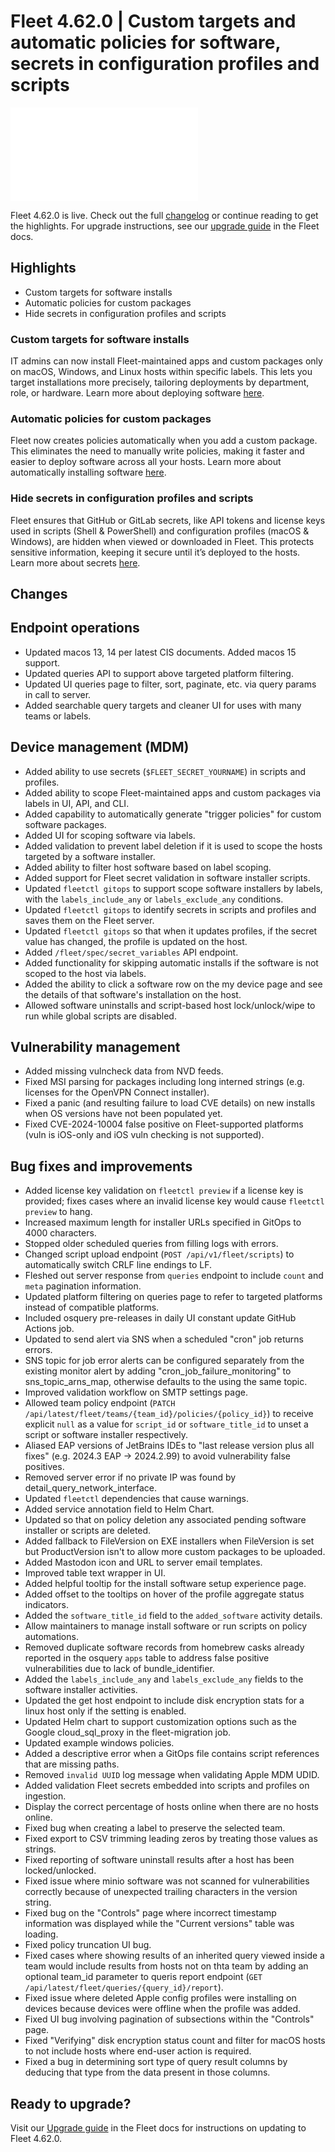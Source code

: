 # Fleet 4.62.0 | Custom targets and automatic policies for software, secrets in configuration profiles and scripts

<div purpose="embedded-content">
   <iframe src="TODO" frameborder="0" allowfullscreen></iframe>
</div>

Fleet 4.62.0 is live. Check out the full [changelog](https://github.com/fleetdm/fleet/releases/tag/fleet-v4.62.0) or continue reading to get the highlights.
For upgrade instructions, see our [upgrade guide](https://fleetdm.com/docs/deploying/upgrading-fleet) in the Fleet docs.

## Highlights
- Custom targets for software installs
- Automatic policies for custom packages
- Hide secrets in configuration profiles and scripts

### Custom targets for software installs

IT admins can now install Fleet-maintained apps and custom packages only on macOS, Windows, and Linux hosts within specific labels. This lets you target installations more precisely, tailoring deployments by department, role, or hardware. Learn more about deploying software [here](https://fleetdm.com/guides/deploy-software-packages).

### Automatic policies for custom packages

Fleet now creates policies automatically when you add a custom package. This eliminates the need to manually write policies, making it faster and easier to deploy software across all your hosts. Learn more about automatically installing software [here](https://fleetdm.com/guides/automatic-software-install-in-fleet).

### Hide secrets in configuration profiles and scripts

Fleet ensures that GitHub or GitLab secrets, like API tokens and license keys used in scripts (Shell & PowerShell) and configuration profiles (macOS & Windows), are hidden when viewed or downloaded in Fleet. This protects sensitive information, keeping it secure until it’s deployed to the hosts. Learn more about secrets [here](https://fleetdm.com/secret-variables).

## Changes

## Endpoint operations
- Updated macos 13, 14 per latest CIS documents. Added macos 15 support.
- Updated queries API to support above targeted platform filtering.
- Updated UI queries page to filter, sort, paginate, etc. via query params in call to server.
- Added searchable query targets and cleaner UI for uses with many teams or labels.

## Device management (MDM)
- Added ability to use secrets (`$FLEET_SECRET_YOURNAME`) in scripts and profiles.
- Added ability to scope Fleet-maintained apps and custom packages via labels in UI, API, and CLI.
- Added capability to automatically generate "trigger policies" for custom software packages.
- Added UI for scoping software via labels.
- Added validation to prevent label deletion if it is used to scope the hosts targeted by a software installer.
- Added ability to filter host software based on label scoping.
- Added support for Fleet secret validation in software installer scripts.
- Updated `fleetctl gitops` to support scope software installers by labels, with the `labels_include_any` or `labels_exclude_any` conditions.
- Updated `fleetctl gitops` to identify secrets in scripts and profiles and saves them on the Fleet server.
- Updated `fleetctl gitops` so that when it updates profiles, if the secret value has changed, the profile is updated on the host.
- Added `/fleet/spec/secret_variables` API endpoint.
- Added functionality for skipping automatic installs if the software is not scoped to the host via labels.
- Added the ability to click a software row on the my device page and see the details of that software's installation on the host.
- Allowed software uninstalls and script-based host lock/unlock/wipe to run while global scripts are disabled.

## Vulnerability management
- Added missing vulncheck data from NVD feeds.
- Fixed MSI parsing for packages including long interned strings (e.g. licenses for the OpenVPN Connect installer).
- Fixed a panic (and resulting failure to load CVE details) on new installs when OS versions have not been populated yet.
- Fixed CVE-2024-10004 false positive on Fleet-supported platforms (vuln is iOS-only and iOS vuln checking is not supported).

## Bug fixes and improvements
- Added license key validation on `fleetctl preview` if a license key is provided; fixes cases where an invalid license key would cause `fleetctl preview` to hang.
- Increased maximum length for installer URLs specified in GitOps to 4000 characters.
- Stopped older scheduled queries from filling logs with errors.
- Changed script upload endpoint (`POST /api/v1/fleet/scripts`) to automatically switch CRLF line endings to LF.
- Fleshed out server response from `queries` endpoint to include `count` and `meta` pagination information.
- Updated platform filtering on queries page to refer to targeted platforms instead of compatible platforms.
- Included osquery pre-releases in daily UI constant update GitHub Actions job.
- Updated to send alert via SNS when a scheduled "cron" job returns errors.
- SNS topic for job error alerts can be configured separately from the existing monitor alert by adding "cron_job_failure_monitoring" to sns_topic_arns_map, otherwise defaults to the using the same topic.
- Improved validation workflow on SMTP settings page.
- Allowed team policy endpoint (`PATCH /api/latest/fleet/teams/{team_id}/policies/{policy_id}`) to receive explicit `null` as a value for `script_id` or `software_title_id` to unset a script or software installer respectively.
- Aliased EAP versions of JetBrains IDEs to "last release version plus all fixes" (e.g. 2024.3 EAP -> 2024.2.99) to avoid vulnerability false positives.
- Removed server error if no private IP was found by detail_query_network_interface.
- Updated `fleetctl` dependencies that cause warnings.
- Added service annotation field to Helm Chart.
- Updated so that on policy deletion any associated pending software installer or scripts are deleted. 
- Added fallback to FileVersion on EXE installers when FileVersion is set but ProductVersion isn't to allow more custom packages to be uploaded.
- Added Mastodon icon and URL to server email templates.
- Improved table text wrapper in UI. 
- Added helpful tooltip for the install software setup experience page.
- Added offset to the tooltips on hover of the profile aggregate status indicators.
- Added the `software_title_id` field to the `added_software` activity details.
- Allow maintainers to manage install software or run scripts on policy automations.
- Removed duplicate software records from homebrew casks already reported in the osquery `apps` table to address false positive vulnerabilities due to lack of bundle_identifier.
- Added the `labels_include_any` and `labels_exclude_any` fields to the software installer activities.
- Updated the get host endpoint to include disk encryption stats for a linux host only if the setting is enabled.
- Updated Helm chart to support customization options such as the Google cloud_sql_proxy in the fleet-migration job.
- Updated example windows policies.
- Added a descriptive error when a GitOps file contains script references that are missing paths.
- Removed `invalid UUID` log message when validating Apple MDM UDID.
- Added validation Fleet secrets embedded into scripts and profiles on ingestion.
- Display the correct percentage of hosts online when there are no hosts online.
- Fixed bug when creating a label to preserve the selected team.
- Fixed export to CSV trimming leading zeros by treating those values as strings.
- Fixed reporting of software uninstall results after a host has been locked/unlocked.
- Fixed issue where minio software was not scanned for vulnerabilities correctly because of unexpected trailing characters in the version string.
- Fixed bug on the "Controls" page where incorrect timestamp information was displayed while the "Current versions" table was loading.
- Fixed policy truncation UI bug.
- Fixed cases where showing results of an inherited query viewed inside a team would include results from hosts not on thta team by adding an optional team_id parameter to queris report endpoint (`GET /api/latest/fleet/queries/{query_id}/report`).
- Fixed issue where deleted Apple config profiles were installing on devices because devices were offline when the profile was added.
- Fixed UI bug involving pagination of subsections within the "Controls" page.
- Fixed "Verifying" disk encryption status count and filter for macOS hosts to not include hosts where end-user action is required.
- Fixed a bug in determining sort type of query result columns by deducing that type from the data present in those columns.

## Ready to upgrade?

Visit our [Upgrade guide](https://fleetdm.com/docs/deploying/upgrading-fleet) in the Fleet docs for instructions on updating to Fleet 4.62.0.

<meta name="category" value="releases">
<meta name="authorFullName" value="Noah Talerman">
<meta name="authorGitHubUsername" value="noahtalerman">
<meta name="publishedOn" value="2025-01-08">
<meta name="articleTitle" value="Fleet 4.62.0 | Custom targets and automatic policies for software, secrets in configuration profiles/scripts">
<meta name="articleImageUrl" value="../website/assets/images/articles/fleet-4.62.0-1600x900@2x.png">
